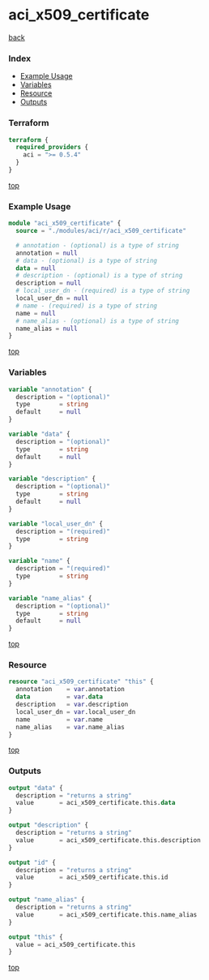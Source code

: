 # aci_x509_certificate

[back](../aci.md)

### Index

- [Example Usage](#example-usage)
- [Variables](#variables)
- [Resource](#resource)
- [Outputs](#outputs)

### Terraform

```terraform
terraform {
  required_providers {
    aci = ">= 0.5.4"
  }
}
```

[top](#index)

### Example Usage

```terraform
module "aci_x509_certificate" {
  source = "./modules/aci/r/aci_x509_certificate"

  # annotation - (optional) is a type of string
  annotation = null
  # data - (optional) is a type of string
  data = null
  # description - (optional) is a type of string
  description = null
  # local_user_dn - (required) is a type of string
  local_user_dn = null
  # name - (required) is a type of string
  name = null
  # name_alias - (optional) is a type of string
  name_alias = null
}
```

[top](#index)

### Variables

```terraform
variable "annotation" {
  description = "(optional)"
  type        = string
  default     = null
}

variable "data" {
  description = "(optional)"
  type        = string
  default     = null
}

variable "description" {
  description = "(optional)"
  type        = string
  default     = null
}

variable "local_user_dn" {
  description = "(required)"
  type        = string
}

variable "name" {
  description = "(required)"
  type        = string
}

variable "name_alias" {
  description = "(optional)"
  type        = string
  default     = null
}
```

[top](#index)

### Resource

```terraform
resource "aci_x509_certificate" "this" {
  annotation    = var.annotation
  data          = var.data
  description   = var.description
  local_user_dn = var.local_user_dn
  name          = var.name
  name_alias    = var.name_alias
}
```

[top](#index)

### Outputs

```terraform
output "data" {
  description = "returns a string"
  value       = aci_x509_certificate.this.data
}

output "description" {
  description = "returns a string"
  value       = aci_x509_certificate.this.description
}

output "id" {
  description = "returns a string"
  value       = aci_x509_certificate.this.id
}

output "name_alias" {
  description = "returns a string"
  value       = aci_x509_certificate.this.name_alias
}

output "this" {
  value = aci_x509_certificate.this
}
```

[top](#index)